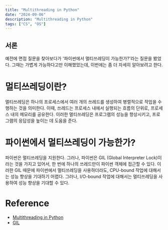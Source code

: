 ```yaml
---
title: "Multithreading in Python"
date: "2024-09-06"
description: "Multithreading in Python"
tags: ["CS", "OS"]
---
```


## 서론
예전에 면접 질문을 찾아보다가 '파이썬에서 멀티쓰레딩이 가능한가?'라는 질문을 봤었다. 그때는 가볍게 가능하다고만 이해했었는데, 이번에는 좀 더 자세히 알아보려고 한다.

# 멀티쓰레딩이란?
멀티쓰레딩은 하나의 프로세스에서 여러 개의 쓰레드를 생성하여 병렬적으로 작업을 수행하는 것을 의미한다. 이때, 쓰레드는 프로세스 내에서 실행되는 흐름의 단위로, 프로세스 내의 메모리를 공유한다. 이러한 멀티쓰레딩은 프로그램의 성능을 향상시키고, 프로그램의 응답성을 높이는 데 도움을 준다.

# 파이썬에서 멀티쓰레딩이 가능한가?
파이썬은 멀티쓰레딩을 지원한다. 그러나, 파이썬은 GIL (Global Interpreter Lock)이라는 것을 가지고 있어서, 한 번에 하나의 쓰레드만이 파이썬 객체에 접근할 수 있다. 이러한 GIL 때문에 파이썬에서 멀티쓰레딩을 사용하더라도, CPU-bound 작업에 대해서는 성능 향상을 기대하기 어렵다. 그러나, I/O-bound 작업에 대해서는 멀티쓰레딩을 사용하여 성능 향상을 기대할 수 있다.



# Reference
- [Multithreading in Python](https://www.geeksforgeeks.org/multithreading-python-set-1/)
- [GIL](https://realpython.com/python-gil/)